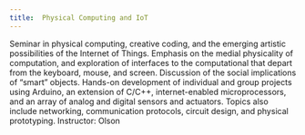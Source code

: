 ```yaml
---
title:  Physical Computing and IoT
---
```



Seminar in physical computing, creative coding, and the emerging artistic possibilities of the Internet of Things. Emphasis on the medial physicality of computation, and exploration of interfaces to the computational that depart from the keyboard, mouse, and screen. Discussion of the social implications of “smart” objects. Hands-on development of individual and group projects using Arduino, an extension of C/C++, internet-enabled microprocessors, and an array of analog and digital sensors and actuators. Topics also include networking, communication protocols, circuit design, and physical prototyping. Instructor: Olson
